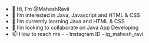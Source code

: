 - 👋 Hi, I’m @MaheshRavii
- 👀 I’m interested in Java, Javascript and HTML & CSS
- 🌱 I’m currently learning Java and HTML & CSS
- 💞️ I’m looking to collaborate on Java App Developing 
- 📫 How to reach me - - Instagram ID - ig_mahesh_ravi

<!---
MaheshRavii/MaheshRavii is a ✨ special ✨ repository because its `README.md` (this file) appears on your GitHub profile.
You can click the Preview link to take a look at your changes.
--->
